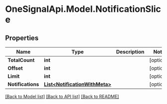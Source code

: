 # OneSignalApi.Model.NotificationSlice

## Properties

Name | Type | Description | Notes
------------ | ------------- | ------------- | -------------
**TotalCount** | **int** |  | [optional] 
**Offset** | **int** |  | [optional] 
**Limit** | **int** |  | [optional] 
**Notifications** | [**List&lt;NotificationWithMeta&gt;**](NotificationWithMeta.md) |  | [optional] 

[[Back to Model list]](../README.md#documentation-for-models) [[Back to API list]](../README.md#documentation-for-api-endpoints) [[Back to README]](../README.md)


